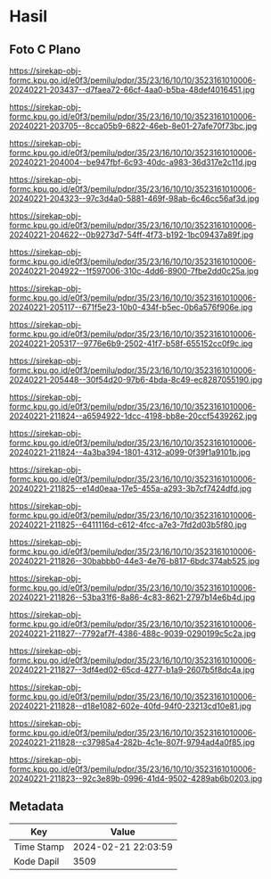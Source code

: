# Hasil

## Foto C Plano

https://sirekap-obj-formc.kpu.go.id/e0f3/pemilu/pdpr/35/23/16/10/10/3523161010006-20240221-203437--d7faea72-66cf-4aa0-b5ba-48def4016451.jpg

https://sirekap-obj-formc.kpu.go.id/e0f3/pemilu/pdpr/35/23/16/10/10/3523161010006-20240221-203705--8cca05b9-6822-46eb-8e01-27afe70f73bc.jpg

https://sirekap-obj-formc.kpu.go.id/e0f3/pemilu/pdpr/35/23/16/10/10/3523161010006-20240221-204004--be947fbf-6c93-40dc-a983-36d317e2c11d.jpg

https://sirekap-obj-formc.kpu.go.id/e0f3/pemilu/pdpr/35/23/16/10/10/3523161010006-20240221-204323--97c3d4a0-5881-469f-98ab-6c46cc56af3d.jpg

https://sirekap-obj-formc.kpu.go.id/e0f3/pemilu/pdpr/35/23/16/10/10/3523161010006-20240221-204622--0b9273d7-54ff-4f73-b192-1bc09437a89f.jpg

https://sirekap-obj-formc.kpu.go.id/e0f3/pemilu/pdpr/35/23/16/10/10/3523161010006-20240221-204922--1f597006-310c-4dd6-8900-7fbe2dd0c25a.jpg

https://sirekap-obj-formc.kpu.go.id/e0f3/pemilu/pdpr/35/23/16/10/10/3523161010006-20240221-205117--671f5e23-10b0-434f-b5ec-0b6a576f906e.jpg

https://sirekap-obj-formc.kpu.go.id/e0f3/pemilu/pdpr/35/23/16/10/10/3523161010006-20240221-205317--9776e6b9-2502-41f7-b58f-655152cc0f9c.jpg

https://sirekap-obj-formc.kpu.go.id/e0f3/pemilu/pdpr/35/23/16/10/10/3523161010006-20240221-205448--30f54d20-97b6-4bda-8c49-ec8287055190.jpg

https://sirekap-obj-formc.kpu.go.id/e0f3/pemilu/pdpr/35/23/16/10/10/3523161010006-20240221-211824--a6594922-1dcc-4198-bb8e-20ccf5439262.jpg

https://sirekap-obj-formc.kpu.go.id/e0f3/pemilu/pdpr/35/23/16/10/10/3523161010006-20240221-211824--4a3ba394-1801-4312-a099-0f39f1a9101b.jpg

https://sirekap-obj-formc.kpu.go.id/e0f3/pemilu/pdpr/35/23/16/10/10/3523161010006-20240221-211825--e14d0eaa-17e5-455a-a293-3b7cf7424dfd.jpg

https://sirekap-obj-formc.kpu.go.id/e0f3/pemilu/pdpr/35/23/16/10/10/3523161010006-20240221-211825--6411116d-c612-4fcc-a7e3-7fd2d03b5f80.jpg

https://sirekap-obj-formc.kpu.go.id/e0f3/pemilu/pdpr/35/23/16/10/10/3523161010006-20240221-211826--30babbb0-44e3-4e76-b817-6bdc374ab525.jpg

https://sirekap-obj-formc.kpu.go.id/e0f3/pemilu/pdpr/35/23/16/10/10/3523161010006-20240221-211826--53ba31f6-8a86-4c83-8621-2797b14e6b4d.jpg

https://sirekap-obj-formc.kpu.go.id/e0f3/pemilu/pdpr/35/23/16/10/10/3523161010006-20240221-211827--7792af7f-4386-488c-9039-0290199c5c2a.jpg

https://sirekap-obj-formc.kpu.go.id/e0f3/pemilu/pdpr/35/23/16/10/10/3523161010006-20240221-211827--3df4ed02-65cd-4277-b1a9-2607b5f8dc4a.jpg

https://sirekap-obj-formc.kpu.go.id/e0f3/pemilu/pdpr/35/23/16/10/10/3523161010006-20240221-211828--d18e1082-602e-40fd-94f0-23213cd10e81.jpg

https://sirekap-obj-formc.kpu.go.id/e0f3/pemilu/pdpr/35/23/16/10/10/3523161010006-20240221-211828--c37985a4-282b-4c1e-807f-9794ad4a0f85.jpg

https://sirekap-obj-formc.kpu.go.id/e0f3/pemilu/pdpr/35/23/16/10/10/3523161010006-20240221-211823--92c3e89b-0996-41d4-9502-4289ab6b0203.jpg


## Metadata

| Key        | Value               |
| ---------- | ------------------- |
| Time Stamp | 2024-02-21 22:03:59 |
| Kode Dapil | 3509                |



